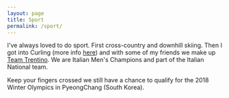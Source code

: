 ```yaml
---
layout: page
title: Sport
permalink: /sport/
---
```


I've always loved to do sport. First cross-country and downhill skiing. Then I got into Curling (more info [here](https://en.wikipedia.org/wiki/Curling)) and with some of my friends we make up [Team Trentino](https://it-it.facebook.com/TrentinoCurling/). We are Italian Men's Champions and part of the Italian National team.

Keep your fingers crossed we still have a chance to qualify for the 2018 Winter Olympics in PyeongChang (South Korea).

<!--
This is the base Jekyll theme. You can find out more info about customizing your Jekyll theme, as well as basic Jekyll usage documentation at [jekyllrb.com](https://jekyllrb.com/)

You can find the source code for Minima at GitHub:
[jekyll][jekyll-organization] /
[minima](https://github.com/jekyll/minima)

You can find the source code for Jekyll at GitHub:
[jekyll][jekyll-organization] /
[jekyll](https://github.com/jekyll/jekyll)


[jekyll-organization]: https://github.com/jekyll
-->
